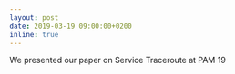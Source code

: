 ```yaml
---
layout: post
date: 2019-03-19 09:00:00+0200
inline: true
---
```


We presented our paper on Service Traceroute at PAM 19